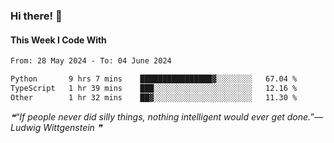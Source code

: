 ### Hi there! 👋

#### This Week I Code With
<!--START_SECTION:waka-->

```txt
From: 28 May 2024 - To: 04 June 2024

Python       9 hrs 7 mins    ████████████████▓░░░░░░░░   67.04 %
TypeScript   1 hr 39 mins    ███░░░░░░░░░░░░░░░░░░░░░░   12.16 %
Other        1 hr 32 mins    ██▓░░░░░░░░░░░░░░░░░░░░░░   11.30 %
```

<!--END_SECTION:waka-->

<!--STARTS_HERE_QUOTE_README-->
<i>❝“If people never did silly things, nothing intelligent would ever get done.”— Ludwig Wittgenstein   ❞</i>
<!--ENDS_HERE_QUOTE_README-->
